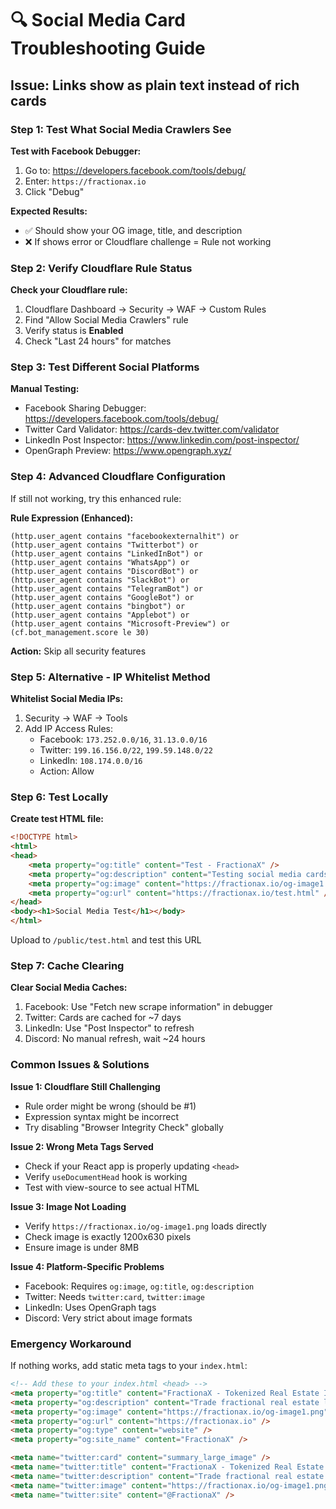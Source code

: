 # 🔍 Social Media Card Troubleshooting Guide

## Issue: Links show as plain text instead of rich cards

### Step 1: Test What Social Media Crawlers See

**Test with Facebook Debugger:**
1. Go to: https://developers.facebook.com/tools/debug/
2. Enter: `https://fractionax.io`
3. Click "Debug"

**Expected Results:**
- ✅ Should show your OG image, title, and description
- ❌ If shows error or Cloudflare challenge = Rule not working

### Step 2: Verify Cloudflare Rule Status

**Check your Cloudflare rule:**
1. Cloudflare Dashboard → Security → WAF → Custom Rules
2. Find "Allow Social Media Crawlers" rule
3. Verify status is **Enabled**
4. Check "Last 24 hours" for matches

### Step 3: Test Different Social Platforms

**Manual Testing:**
- Facebook Sharing Debugger: https://developers.facebook.com/tools/debug/
- Twitter Card Validator: https://cards-dev.twitter.com/validator
- LinkedIn Post Inspector: https://www.linkedin.com/post-inspector/
- OpenGraph Preview: https://www.opengraph.xyz/

### Step 4: Advanced Cloudflare Configuration

If still not working, try this enhanced rule:

**Rule Expression (Enhanced):**
```
(http.user_agent contains "facebookexternalhit") or 
(http.user_agent contains "Twitterbot") or 
(http.user_agent contains "LinkedInBot") or 
(http.user_agent contains "WhatsApp") or 
(http.user_agent contains "DiscordBot") or 
(http.user_agent contains "SlackBot") or 
(http.user_agent contains "TelegramBot") or 
(http.user_agent contains "GoogleBot") or
(http.user_agent contains "bingbot") or
(http.user_agent contains "Applebot") or
(http.user_agent contains "Microsoft-Preview") or
(cf.bot_management.score le 30)
```

**Action:** Skip all security features

### Step 5: Alternative - IP Whitelist Method

**Whitelist Social Media IPs:**
1. Security → WAF → Tools
2. Add IP Access Rules:
   - Facebook: `173.252.0.0/16`, `31.13.0.0/16`
   - Twitter: `199.16.156.0/22`, `199.59.148.0/22`
   - LinkedIn: `108.174.0.0/16`
   - Action: Allow

### Step 6: Test Locally

**Create test HTML file:**
```html
<!DOCTYPE html>
<html>
<head>
    <meta property="og:title" content="Test - FractionaX" />
    <meta property="og:description" content="Testing social media cards" />
    <meta property="og:image" content="https://fractionax.io/og-image1.png" />
    <meta property="og:url" content="https://fractionax.io/test.html" />
</head>
<body><h1>Social Media Test</h1></body>
</html>
```

Upload to `/public/test.html` and test this URL

### Step 7: Cache Clearing

**Clear Social Media Caches:**
1. Facebook: Use "Fetch new scrape information" in debugger
2. Twitter: Cards are cached for ~7 days
3. LinkedIn: Use "Post Inspector" to refresh
4. Discord: No manual refresh, wait ~24 hours

### Common Issues & Solutions

**Issue 1: Cloudflare Still Challenging**
- Rule order might be wrong (should be #1)
- Expression syntax might be incorrect
- Try disabling "Browser Integrity Check" globally

**Issue 2: Wrong Meta Tags Served**
- Check if your React app is properly updating `<head>`
- Verify `useDocumentHead` hook is working
- Test with view-source to see actual HTML

**Issue 3: Image Not Loading**
- Verify `https://fractionax.io/og-image1.png` loads directly
- Check image is exactly 1200x630 pixels
- Ensure image is under 8MB

**Issue 4: Platform-Specific Problems**
- Facebook: Requires `og:image`, `og:title`, `og:description`
- Twitter: Needs `twitter:card`, `twitter:image`
- LinkedIn: Uses OpenGraph tags
- Discord: Very strict about image formats

### Emergency Workaround

If nothing works, add static meta tags to your `index.html`:

```html
<!-- Add these to your index.html <head> -->
<meta property="og:title" content="FractionaX - Tokenized Real Estate Investing" />
<meta property="og:description" content="Trade fractional real estate like stocks. Invest with $100, earn dividends. AI-powered property discovery on Base blockchain." />
<meta property="og:image" content="https://fractionax.io/og-image1.png" />
<meta property="og:url" content="https://fractionax.io" />
<meta property="og:type" content="website" />
<meta property="og:site_name" content="FractionaX" />

<meta name="twitter:card" content="summary_large_image" />
<meta name="twitter:title" content="FractionaX - Tokenized Real Estate Investing" />
<meta name="twitter:description" content="Trade fractional real estate like stocks. Invest with $100, earn dividends." />
<meta name="twitter:image" content="https://fractionax.io/og-image1.png" />
<meta name="twitter:site" content="@FractionaX" />
```